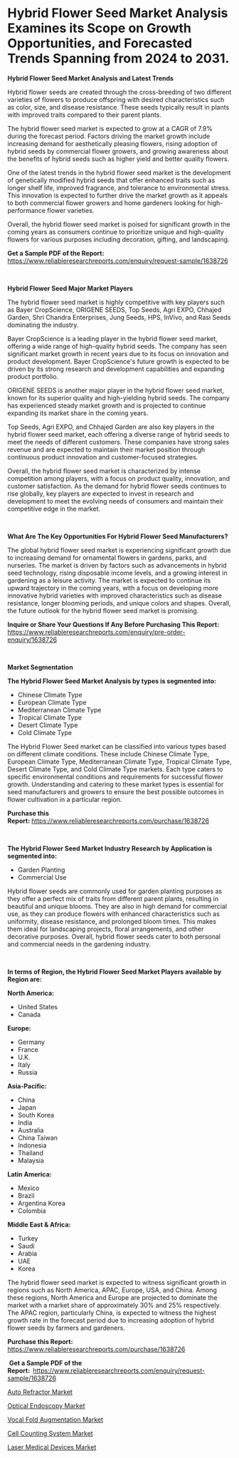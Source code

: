 <p><h1>Hybrid Flower Seed Market Analysis Examines its Scope on Growth Opportunities, and Forecasted Trends Spanning from 2024 to 2031.</h1></p><p><strong>Hybrid Flower Seed Market Analysis and Latest Trends</strong></p>
<p><p>Hybrid flower seeds are created through the cross-breeding of two different varieties of flowers to produce offspring with desired characteristics such as color, size, and disease resistance. These seeds typically result in plants with improved traits compared to their parent plants.</p><p>The hybrid flower seed market is expected to grow at a CAGR of 7.9% during the forecast period. Factors driving the market growth include increasing demand for aesthetically pleasing flowers, rising adoption of hybrid seeds by commercial flower growers, and growing awareness about the benefits of hybrid seeds such as higher yield and better quality flowers.</p><p>One of the latest trends in the hybrid flower seed market is the development of genetically modified hybrid seeds that offer enhanced traits such as longer shelf life, improved fragrance, and tolerance to environmental stress. This innovation is expected to further drive the market growth as it appeals to both commercial flower growers and home gardeners looking for high-performance flower varieties.</p><p>Overall, the hybrid flower seed market is poised for significant growth in the coming years as consumers continue to prioritize unique and high-quality flowers for various purposes including decoration, gifting, and landscaping.</p></p>
<p><strong>Get a Sample PDF of the Report:&nbsp;</strong> <a href="https://www.reliableresearchreports.com/enquiry/request-sample/1638726">https://www.reliableresearchreports.com/enquiry/request-sample/1638726</a></p>
<p>&nbsp;</p>
<p><strong>Hybrid Flower Seed Major Market Players</strong></p>
<p><p>The hybrid flower seed market is highly competitive with key players such as Bayer CropScience, ORIGENE SEEDS, Top Seeds, Agri EXPO, Chhajed Garden, Shri Chandra Enterprises, Jung Seeds, HPS, InVivo, and Rasi Seeds dominating the industry.</p><p>Bayer CropScience is a leading player in the hybrid flower seed market, offering a wide range of high-quality hybrid seeds. The company has seen significant market growth in recent years due to its focus on innovation and product development. Bayer CropScience's future growth is expected to be driven by its strong research and development capabilities and expanding product portfolio.</p><p>ORIGENE SEEDS is another major player in the hybrid flower seed market, known for its superior quality and high-yielding hybrid seeds. The company has experienced steady market growth and is projected to continue expanding its market share in the coming years.</p><p>Top Seeds, Agri EXPO, and Chhajed Garden are also key players in the hybrid flower seed market, each offering a diverse range of hybrid seeds to meet the needs of different customers. These companies have strong sales revenue and are expected to maintain their market position through continuous product innovation and customer-focused strategies.</p><p>Overall, the hybrid flower seed market is characterized by intense competition among players, with a focus on product quality, innovation, and customer satisfaction. As the demand for hybrid flower seeds continues to rise globally, key players are expected to invest in research and development to meet the evolving needs of consumers and maintain their competitive edge in the market.</p></p>
<p>&nbsp;</p>
<p><strong>What Are The Key Opportunities For Hybrid Flower Seed Manufacturers?</strong></p>
<p><p>The global hybrid flower seed market is experiencing significant growth due to increasing demand for ornamental flowers in gardens, parks, and nurseries. The market is driven by factors such as advancements in hybrid seed technology, rising disposable income levels, and a growing interest in gardening as a leisure activity. The market is expected to continue its upward trajectory in the coming years, with a focus on developing more innovative hybrid varieties with improved characteristics such as disease resistance, longer blooming periods, and unique colors and shapes. Overall, the future outlook for the hybrid flower seed market is promising.</p></p>
<p><strong>Inquire or Share Your Questions If Any Before Purchasing This Report:</strong> <a href="https://www.reliableresearchreports.com/enquiry/pre-order-enquiry/1638726">https://www.reliableresearchreports.com/enquiry/pre-order-enquiry/1638726</a></p>
<p>&nbsp;</p>
<p><strong>Market Segmentation</strong></p>
<p><strong>The Hybrid Flower Seed Market Analysis by types is segmented into:</strong></p>
<p><ul><li>Chinese Climate Type</li><li>European Climate Type</li><li>Mediterranean Climate Type</li><li>Tropical Climate Type</li><li>Desert Climate Type</li><li>Cold Climate Type</li></ul></p>
<p><p>The Hybrid Flower Seed market can be classified into various types based on different climate conditions. These include Chinese Climate Type, European Climate Type, Mediterranean Climate Type, Tropical Climate Type, Desert Climate Type, and Cold Climate Type markets. Each type caters to specific environmental conditions and requirements for successful flower growth. Understanding and catering to these market types is essential for seed manufacturers and growers to ensure the best possible outcomes in flower cultivation in a particular region.</p></p>
<p><strong>Purchase this Report:&nbsp;</strong><a href="https://www.reliableresearchreports.com/purchase/1638726">https://www.reliableresearchreports.com/purchase/1638726</a></p>
<p>&nbsp;</p>
<p><strong>The Hybrid Flower Seed Market Industry Research by Application is segmented into:</strong></p>
<p><ul><li>Garden Planting</li><li>Commercial Use</li></ul></p>
<p><p>Hybrid flower seeds are commonly used for garden planting purposes as they offer a perfect mix of traits from different parent plants, resulting in beautiful and unique blooms. They are also in high demand for commercial use, as they can produce flowers with enhanced characteristics such as uniformity, disease resistance, and prolonged bloom times. This makes them ideal for landscaping projects, floral arrangements, and other decorative purposes. Overall, hybrid flower seeds cater to both personal and commercial needs in the gardening industry.</p></p>
<p>&nbsp;</p>
<p><strong>In terms of Region, the Hybrid Flower Seed Market Players available by Region are:</strong></p>
<p>
    <p> <strong> North America: </strong>
        <ul>
            <li>United States</li>
            <li>Canada</li>
        </ul>
        </p> 
    <p> <strong> Europe: </strong>
        <ul>
            <li>Germany</li>
            <li>France</li>
            <li>U.K.</li>
            <li>Italy</li>
            <li>Russia</li>
        </ul>
        </p> 
    <p> <strong> Asia-Pacific: </strong>
        <ul>
            <li>China</li>
            <li>Japan</li>
            <li>South Korea</li>
            <li>India</li>
            <li>Australia</li>
            <li>China Taiwan</li>
            <li>Indonesia</li>
            <li>Thailand</li>
            <li>Malaysia</li>
        </ul>
        </p> 
    <p> <strong> Latin America: </strong>
        <ul>
            <li>Mexico</li>
            <li>Brazil</li>
            <li>Argentina Korea</li>
            <li>Colombia</li>
        </ul>
        </p> 
    <p> <strong> Middle East & Africa: </strong>
        <ul>
            <li>Turkey</li>
            <li>Saudi</li>
            <li>Arabia</li>
            <li>UAE</li>
            <li>Korea</li>
        </ul>
    </p>
    </p>
<p><p>The hybrid flower seed market is expected to witness significant growth in regions such as North America, APAC, Europe, USA, and China. Among these regions, North America and Europe are projected to dominate the market with a market share of approximately 30% and 25% respectively. The APAC region, particularly China, is expected to witness the highest growth rate in the forecast period due to increasing adoption of hybrid flower seeds by farmers and gardeners.</p></p>
<p><strong>Purchase this Report: </strong><a href="https://www.reliableresearchreports.com/purchase/1638726">https://www.reliableresearchreports.com/purchase/1638726</a></p>
<p>&nbsp;<strong>Get a Sample PDF of the Report:&nbsp;&nbsp;</strong><a href="https://www.reliableresearchreports.com/enquiry/request-sample/1638726">https://www.reliableresearchreports.com/enquiry/request-sample/1638726</a></p>
<p><strong></strong></p>
<p><p><a href="https://medium.com/p/2466948151e3/edit">Auto Refractor Market</a></p><p><a href="https://medium.com/p/928fef59a54c/edit">Optical Endoscopy Market</a></p><p><a href="https://medium.com/p/b7bd2cc406cb/edit">Vocal Fold Augmentation Market</a></p><p><a href="https://medium.com/p/d8665bcebd8f/edit">Cell Counting System Market</a></p><p><a href="https://medium.com/p/3d0d60efcfbd/edit">Laser Medical Devices Market</a></p></p>